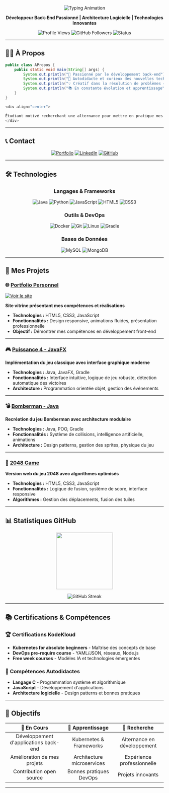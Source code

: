 <div align="center">

<!-- Animation de bienvenue -->
<img src="https://readme-typing-svg.herokuapp.com/?font=Roboto+Mono&size=35&duration=4000&color=0077B5&center=true&vCenter=true&width=500&lines=👋+Bonjour+!+Je+suis+Ludovic+Thérage;💻+Développeur+Back-end;🎓+En+recherche+d'alternance;🚀+Bienvenue+!" alt="Typing Animation" />

**Développeur Back-End Passionné | Architecture Logicielle | Technologies Innovantes**

![Profile Views](https://komarev.com/ghpvc/?username=LTherage&color=0077B5)
![GitHub Followers](https://img.shields.io/github/followers/LTherage?style=flat&color=0077B5)
![Status](https://img.shields.io/badge/🎓_Alternance_Recherchée-0077B5?style=flat)

</div>

---

## 👨‍💻 À Propos

```java
public class APropos {
    public static void main(String[] args) {
        System.out.println("🎯 Passionné par le développement back-end");
        System.out.println("🚀 Autodidacte et curieux des nouvelles technologies");
        System.out.println("💡 Créatif dans la résolution de problèmes complexes");
        System.out.println("📚 En constante évolution et apprentissage");
    }
}

<div align="center">

Étudiant motivé recherchant une alternance pour mettre en pratique mes compétences et contribuer à des projets innovants.
</div>
```
---

## 📞 Contact

<div align="center">

[![Portfolio](https://img.shields.io/badge/Portfolio-000000?style=for-the-badge&logo=about.me&logoColor=white)](https://ltherage.github.io/Portfolio/)
[![LinkedIn](https://img.shields.io/badge/LinkedIn-0077B5?style=for-the-badge&logo=linkedin&logoColor=white)](https://www.linkedin.com/in/ludovic-th%C3%A9rage/)
[![GitHub](https://img.shields.io/badge/GitHub-181717?style=for-the-badge&logo=github&logoColor=white)](https://github.com/LTherage)

</div>

---

## 🛠️ Technologies

<div align="center">

### **Langages & Frameworks**
![Java](https://img.shields.io/badge/Java-ED8B00?style=for-the-badge&logo=java&logoColor=white)
![Python](https://img.shields.io/badge/Python-3776AB?style=for-the-badge&logo=python&logoColor=white)
![JavaScript](https://img.shields.io/badge/JavaScript-F7DF1E?style=for-the-badge&logo=javascript&logoColor=black)
![HTML5](https://img.shields.io/badge/HTML5-E34F26?style=for-the-badge&logo=html5&logoColor=white)
![CSS3](https://img.shields.io/badge/CSS3-1572B6?style=for-the-badge&logo=css3&logoColor=white)

### **Outils & DevOps**
![Docker](https://img.shields.io/badge/Docker-2496ED?style=for-the-badge&logo=docker&logoColor=white)
![Git](https://img.shields.io/badge/Git-F05032?style=for-the-badge&logo=git&logoColor=white)
![Linux](https://img.shields.io/badge/Linux-FCC624?style=for-the-badge&logo=linux&logoColor=black)
![Gradle](https://img.shields.io/badge/Gradle-02303A?style=for-the-badge&logo=gradle&logoColor=white)

### **Bases de Données**
![MySQL](https://img.shields.io/badge/MySQL-005C84?style=for-the-badge&logo=mysql&logoColor=white)
![MongoDB](https://img.shields.io/badge/MongoDB-47A248?style=for-the-badge&logo=mongodb&logoColor=white)

</div>

---

## 🚀 Mes Projets

### 🌐 **[Portfolio Personnel](https://github.com/LTherage/Portfolio)**
[![Voir le site](https://img.shields.io/badge/🌐_Site_Live-0077B5?style=for-the-badge)](https://ltherage.github.io/Portfolio/)

**Site vitrine présentant mes compétences et réalisations**

- **Technologies :** HTML5, CSS3, JavaScript
- **Fonctionnalités :** Design responsive, animations fluides, présentation professionnelle
- **Objectif :** Démontrer mes compétences en développement front-end

---

### 🎮 **[Puissance 4 - JavaFX](https://github.com/LTherage/Puissance-4-)**
**Implémentation du jeu classique avec interface graphique moderne**

- **Technologies :** Java, JavaFX, Gradle
- **Fonctionnalités :** Interface intuitive, logique de jeu robuste, détection automatique des victoires
- **Architecture :** Programmation orientée objet, gestion des événements

---

### 💣 **[Bomberman - Java](https://github.com/LTherage/TP-Bomberman)**
**Recréation du jeu Bomberman avec architecture modulaire**

- **Technologies :** Java, POO, Gradle
- **Fonctionnalités :** Système de collisions, intelligence artificielle, animations
- **Architecture :** Design patterns, gestion des sprites, physique du jeu

---

### 🧩 **[2048 Game](https://github.com/LTherage/2048-Project)**
**Version web du jeu 2048 avec algorithmes optimisés**

- **Technologies :** HTML5, CSS3, JavaScript
- **Fonctionnalités :** Logique de fusion, système de score, interface responsive
- **Algorithmes :** Gestion des déplacements, fusion des tuiles

---

## 📊 Statistiques GitHub

<div align="center">

<img height="180em" src="https://github-readme-stats.vercel.app/api/top-langs/?username=LTherage&layout=compact&theme=default&hide_border=true" />

![GitHub Streak](https://streak-stats.demolab.com/?user=LTherage&theme=default&hide_border=true)

</div>

---

## 📚 Certifications & Compétences

### 🏆 **Certifications KodeKloud**
- **Kubernetes for absolute beginners** - Maîtrise des concepts de base
- **DevOps pre-require course** - YAML/JSON, réseaux, Node.js
- **Free week courses** - Modèles IA et technologies émergentes

### 🎯 **Compétences Autodidactes**
- **Langage C** - Programmation système et algorithmique
- **JavaScript** - Développement d'applications
- **Architecture logicielle** - Design patterns et bonnes pratiques

---

## 🎯 Objectifs

<div align="center">

| 🔭 **En Cours** | 🌱 **Apprentissage** | 💼 **Recherche** |
|:---------------:|:-------------------:|:----------------:|
| Développement d'applications back-end | Kubernetes & Frameworks | Alternance en développement |
| Amélioration de mes projets | Architecture microservices | Expérience professionnelle |
| Contribution open source | Bonnes pratiques DevOps | Projets innovants |

</div>

---


